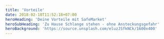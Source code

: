 ```yaml
---
title: 'Vorteile'
date: 2018-02-10T11:52:18+07:00
heroHeading: 'Deine Vorteile mit SafeMarket'
heroSubHeading: 'Zu Hause Schlange stehen - ohne Ansteckungsgefahr'
heroBackground: 'https://source.unsplash.com/eluzJSfkNCk/1600x400'
---
```

